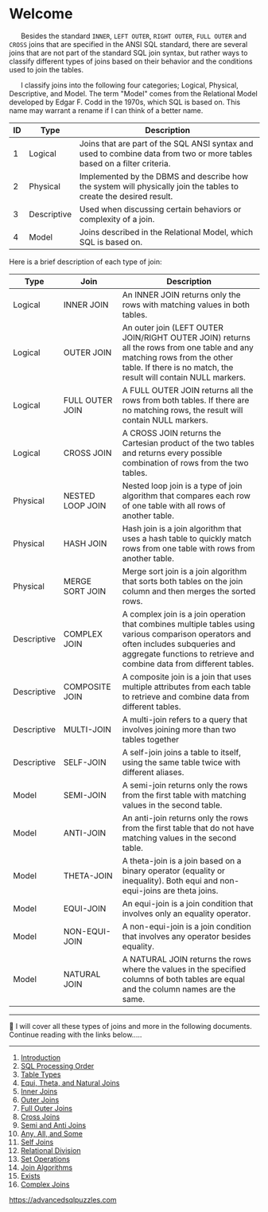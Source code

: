 # Welcome

&nbsp;&nbsp;&nbsp;&nbsp;&nbsp;&nbsp;Besides the standard `INNER`, `LEFT OUTER`, `RIGHT OUTER`, `FULL OUTER` and `CROSS` joins that are specified in the ANSI SQL standard, there are several joins that are not part of the standard SQL join syntax, but rather ways to classify different types of joins based on their behavior and the conditions used to join the tables.  

&nbsp;&nbsp;&nbsp;&nbsp;&nbsp;&nbsp;I classify joins into the following four categories; Logical, Physical, Descriptive, and Model.  The term "Model" comes from the Relational Model developed by Edgar F. Codd in the 1970s, which SQL is based on.  This name may warrant a rename if I can think of a better name.


| ID |    Type     |                                                          Description                                                    |
|----|-------------|-------------------------------------------------------------------------------------------------------------------------|
| 1  | Logical     | Joins that are part of the SQL ANSI syntax and used to combine data from two or more tables based on a filter criteria. | 
| 2  | Physical    | Implemented by the DBMS and describe how the system will physically join the tables to create the desired result.       |
| 3  | Descriptive | Used when discussing certain behaviors or complexity of a join.                                                         |
| 4  | Model       | Joins described in the Relational Model, which SQL is based on.                                                         |


Here is a brief description of each type of join:

|     Type    |       Join       |                                                                                                             Description                                                                                               |
|-------------|------------------|-----------------------------------------------------------------------------------------------------------------------------------------------------------------------------------------------------------------------|
| Logical     | INNER JOIN       | An INNER JOIN returns only the rows with matching values in both tables.                                                                                                                                              |
| Logical     | OUTER JOIN       | An outer join (LEFT OUTER JOIN/RIGHT OUTER JOIN) returns all the rows from one table and any matching rows from the other table. If there is no match, the result will contain NULL markers. |
| Logical     | FULL OUTER JOIN  | A FULL OUTER JOIN returns all the rows from both tables.  If there are no matching rows, the result will contain NULL markers.  |
| Logical     | CROSS JOIN       | A CROSS JOIN returns the Cartesian product of the two tables and returns every possible combination of rows from the two tables. |
| Physical    | NESTED LOOP JOIN | Nested loop join is a type of join algorithm that compares each row of one table with all rows of another table. |
| Physical    | HASH JOIN        | Hash join is a join algorithm that uses a hash table to quickly match rows from one table with rows from another table.  |
| Physical    | MERGE SORT JOIN  | Merge sort join is a join algorithm that sorts both tables on the join column and then merges the sorted rows. |
| Descriptive | COMPLEX JOIN     | A complex join is a join operation that combines multiple tables using various comparison operators and often includes subqueries and aggregate functions to retrieve and combine data from different tables. |
| Descriptive | COMPOSITE JOIN   | A composite join is a join that uses multiple attributes from each table to retrieve and combine data from different tables. |
| Descriptive | MULTI-JOIN       | A multi-join refers to a query that involves joining more than two tables together |
| Descriptive | SELF-JOIN        | A self-join joins a table to itself, using the same table twice with different aliases. |
| Model       | SEMI-JOIN        | A semi-join returns only the rows from the first table with matching values in the second table. |
| Model       | ANTI-JOIN        | An anti-join returns only the rows from the first table that do not have matching values in the second table. |
| Model       | THETA-JOIN       | A theta-join is a join based on a binary operator (equality or inequality).  Both equi and non-equi-joins are theta joins. |
| Model       | EQUI-JOIN        | An equi-join is a join condition that involves only an equality operator. |
| Model       | NON-EQUI-JOIN    | A non-equi-join is a join condition that involves any operator besides equality. |
| Model       | NATURAL JOIN     | A NATURAL JOIN returns the rows where the values in the specified columns of both tables are equal and the column names are the same. |

---------------------------------------------------------

:electric_plug: I will cover all these types of joins and more in the following documents.  Continue reading with the links below.....

---------------------------------------------------------

1. [Introduction](01%20-%20Introduction.md)
2. [SQL Processing Order](02%20-%20SQL%20Query%20Processing%20Order.md)
3. [Table Types](03%20-%20Table%20Types.md)
4. [Equi, Theta, and Natural Joins](04%20-%20Equi%2C%20Theta%2C%20and%20Natural%20Joins.md)
5. [Inner Joins](05%20-%20Inner%20Join.md)
6. [Outer Joins](06%20-%20Outer%20Joins.md)
7. [Full Outer Joins](07%20-%20Full%20Outer%20Join.md)
8. [Cross Joins](08%20-%20Cross%20Join.md)
9. [Semi and Anti Joins](09%20-%20Semi%20and%20Anti%20Joins.md)
10. [Any, All, and Some](10%20-%20Any%2C%20All%2C%20and%20Some.md)
11. [Self Joins](11%20-%20Self%20Join.md)
12. [Relational Division](12%20-%20Relational%20Division.md)
13. [Set Operations](13%20-%20Set%20Operations.md)
14. [Join Algorithms](14%20-%20Join%20Algorithms.md)
15. [Exists](15%20-%20Exists.md)
16. [Complex Joins](16%20-%20Complex%20Joins.md)

https://advancedsqlpuzzles.com
